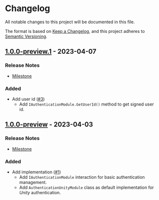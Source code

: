# Changelog

All notable changes to this project will be documented in this file.

The format is based on [Keep a Changelog](https://keepachangelog.com/en/1.0.0/),
and this project adheres to [Semantic Versioning](https://semver.org/spec/v2.0.0.html).

## [1.0.0-preview.1](https://github.com/unity-game-framework/ugf-module-authentication/releases/tag/1.0.0-preview.1) - 2023-04-07  

### Release Notes

- [Milestone](https://github.com/unity-game-framework/ugf-module-authentication/milestone/2?closed=1)  
    

### Added

- Add user id ([#3](https://github.com/unity-game-framework/ugf-module-authentication/issues/3))  
    - Add `IAuthenticationModule.GetUserId()` method to get signed user id.

## [1.0.0-preview](https://github.com/unity-game-framework/ugf-module-authentication/releases/tag/1.0.0-preview) - 2023-04-03  

### Release Notes

- [Milestone](https://github.com/unity-game-framework/ugf-module-authentication/milestone/1?closed=1)  
    

### Added

- Add implementation ([#1](https://github.com/unity-game-framework/ugf-module-authentication/issues/1))  
    - Add `IAuthenticationModule` interaction for basic authentication management.
    - Add `AuthenticationUnityModule` class as default implementation for _Unity_ authentication.


